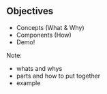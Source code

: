 ## Objectives

* Concepts (What & Why)
* Components (How)
* Demo!

Note:
* whats and whys
* parts and how to put together
* example
